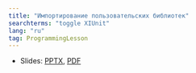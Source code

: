 ```yaml
---
title: "Импортирование пользовательских библиотек"
searchterms: "toggle XIUnit"
lang: "ru"
tag: ProgrammingLesson
---
```

 <ul>
 <li class="ng-binding">Slides:
 <a href="ProgrammingLessons/ImportingCustomLibrariesRU.pptx">PPTX</a>,
 <a href="ProgrammingLessons/ImportingCustomLibrariesRU.pdf">PDF</a>
 </li>
 </ul>
